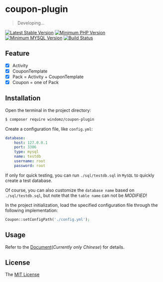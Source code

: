 # coupon-plugin

> Developing...

[![Latest Stable Version](https://img.shields.io/packagist/v/windomz/coupon-plugin.svg?style=flat-square)](https://packagist.org/packages/windomz/coupon-plugin)
[![Minimum PHP Version](https://img.shields.io/badge/php-%3E%3D%207.0-8892BF.svg?style=flat-square)](https://php.net/)
[![Minimum MYSQL Version](https://img.shields.io/badge/mysql-%3E%3D%205.6-4479a1.svg?style=flat-square)](https://www.mysql.com/)
[![Build Status](https://img.shields.io/travis/WindomZ/coupon-plugin/master.svg?style=flat-square)](https://travis-ci.org/WindomZ/coupon-plugin)

## Feature

- [x] Activity
- [x] CouponTemplate
- [x] Pack = Activity + CouponTemplate
- [x] Coupon = one of Pack

## Installation

Open the terminal in the project directory:
```bash
$ composer require windomz/coupon-plugin
```

Create a configuration file, like `config.yml`:
```yaml
database:
    host: 127.0.0.1
    port: 3306
    type: mysql
    name: testdb
    username: root
    password: root
```

If only for quick testing, 
you can run `./sql/testdb.sql` in `MySQL` to quickly create a test database.

Of course, you can also customize the `database name` based on `./sql/testdb.sql`, 
but note that the `table name` can not be _MODIFIED_!

In the project initialization, 
load the specified configuration file through the following implementation:
```php
Coupon::setConfigPath('./config.yml');
```

## Usage

Refer to the [Document](https://windomz.github.io/coupon-plugin)(_Currently only Chinese_) for details.

## License

The [MIT License](https://github.com/WindomZ/coupon-plugin/blob/master/LICENSE)
